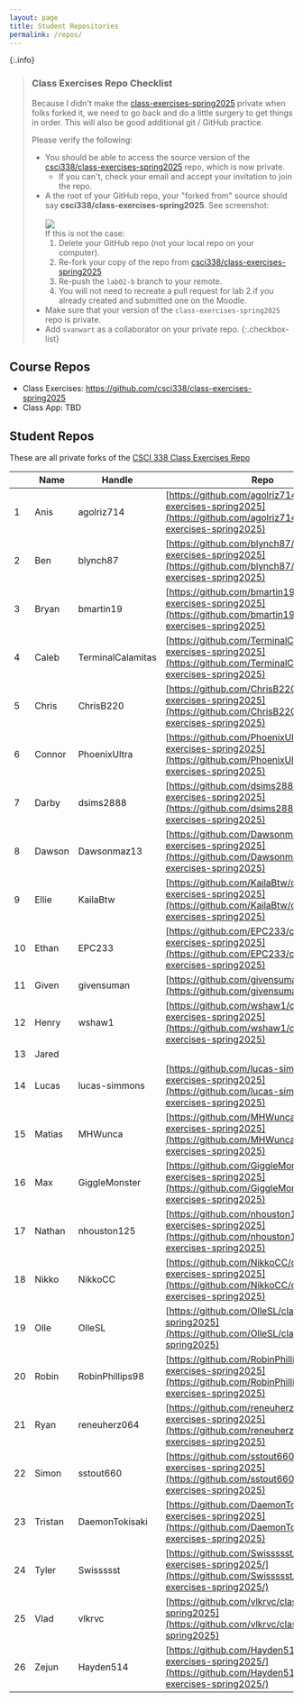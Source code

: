```yaml
---
layout: page
title: Student Repositories
permalink: /repos/
---
```


<style>
    .repos td:first-child {
        width: 40px;
    }
    .repos td:nth-child(2) {
        width: 200px;
    }
    .repos td:nth-child(3) {
        width: auto;
    }

    .checkbox-list > li {
        margin-bottom: 30px;
    }
</style>

{:.info}
> ### Class Exercises Repo Checklist
> Because I didn't make the <a href="https://github.com/csci338/class-exercises-spring2025" target="_blank">class-exercises-spring2025</a> private when folks forked it, we need to go back and do a little surgery to get things in order. This will also be good additional git / GitHub practice.
>
> Please verify the following:
> * You should be able to access the source version of the <a href="https://github.com/csci338/class-exercises-spring2025" target="_blank">csci338/class-exercises-spring2025</a> repo, which is now private. 
>     * If you can't, check your email and accept your invitation to join the repo.
> * A the root of your GitHub repo, your "forked from" source should say **csci338/class-exercises-spring2025**. See screenshot:<br><br><img src="/spring2025/assets/images/github/ss1.png" class="large" /><br>If this is not the case:
>     1. Delete your GitHub repo (not your local repo on your computer).
>     1. Re-fork your copy of the repo from <a href="https://github.com/csci338/class-exercises-spring2025" target="_blank">csci338/class-exercises-spring2025</a>
>     1. Re-push the `lab02-b` branch to your remote.
>     1. You will not need to recreate a pull request for lab 2 if you already created and submitted one on the Moodle.
> * Make sure that your version of the `class-exercises-spring2025` repo is private. 
> * Add `svanwart` as a collaborator on your private repo.
>{:.checkbox-list}

## Course Repos
* Class Exercises: <a href="https://github.com/csci338/class-exercises-spring2025" target="_blank">https://github.com/csci338/class-exercises-spring2025</a>
* Class App: TBD

## Student Repos 
These are all private forks of the <a href="https://github.com/csci338/class-exercises-spring2025/forks" target="_blank">CSCI 338 Class Exercises Repo</a>

| | Name  | Handle | Repo | 
|--|--|--|--|
| 1 | Anis | agolriz714 | [https://github.com/agolriz714/class-exercises-spring2025](https://github.com/agolriz714/class-exercises-spring2025) |
| 2 | Ben | blynch87 | [https://github.com/blynch87/class-exercises-spring2025](https://github.com/blynch87/class-exercises-spring2025) |
| 3 | Bryan | bmartin19 | [https://github.com/bmartin19/class-exercises-spring2025](https://github.com/bmartin19/class-exercises-spring2025) |
| 4 | Caleb | TerminalCalamitas | [https://github.com/TerminalCalamitas/class-exercises-spring2025](https://github.com/TerminalCalamitas/class-exercises-spring2025) |
| 5 | Chris | ChrisB220 | [https://github.com/ChrisB220/class-exercises-spring2025](https://github.com/ChrisB220/class-exercises-spring2025) |
| 6 | Connor | PhoenixUltra | [https://github.com/PhoenixUltra/class-exercises-spring2025](https://github.com/PhoenixUltra/class-exercises-spring2025) |
| 7 | Darby | dsims2888 | [https://github.com/dsims2888/class-exercises-spring2025](https://github.com/dsims2888/class-exercises-spring2025)  |
| 8 | Dawson | Dawsonmaz13 | [https://github.com/Dawsonmaz13/class-exercises-spring2025](https://github.com/Dawsonmaz13/class-exercises-spring2025) |
| 9 | Ellie | KailaBtw | [https://github.com/KailaBtw/class-exercises-spring2025](https://github.com/KailaBtw/class-exercises-spring2025) |
| 10 | Ethan | EPC233 | [https://github.com/EPC233/class-exercises-spring2025](https://github.com/EPC233/class-exercises-spring2025) |
| 11 | Given | givensuman | [https://github.com/givensuman/csci338](https://github.com/givensuman/csci338) |
| 12 | Henry | wshaw1 | [https://github.com/wshaw1/class-exercises-spring2025](https://github.com/wshaw1/class-exercises-spring2025) |
| 13 | Jared |  | |
| 14 | Lucas | lucas-simmons |  [https://github.com/lucas-simmons/class-exercises-spring2025](https://github.com/lucas-simmons/class-exercises-spring2025) |
| 15 | Matias | MHWunca | [https://github.com/MHWunca/class-exercises-spring2025](https://github.com/MHWunca/class-exercises-spring2025) |
| 16 | Max | GiggleMonster |  [https://github.com/GiggleMonster/class-exercises-spring2025](https://github.com/GiggleMonster/class-exercises-spring2025) |
| 17 | Nathan | nhouston125 |  [https://github.com/nhouston125/class-exercises-spring2025](https://github.com/nhouston125/class-exercises-spring2025) |
| 18 | Nikko | NikkoCC | [https://github.com/NikkoCC/class-exercises-spring2025](https://github.com/NikkoCC/class-exercises-spring2025) |
| 19 | Olle | OlleSL |  [https://github.com/OlleSL/class-exercises-spring2025](https://github.com/OlleSL/class-exercises-spring2025) |
| 20 | Robin | RobinPhillips98 | [https://github.com/RobinPhillips98/class-exercises-spring2025](https://github.com/RobinPhillips98/class-exercises-spring2025) |
| 21 | Ryan | reneuherz064 |  [https://github.com/reneuherz064/class-exercises-spring2025](https://github.com/reneuherz064/class-exercises-spring2025) |
| 22 | Simon | sstout660 |  [https://github.com/sstout660/class-exercises-spring2025](https://github.com/sstout660/class-exercises-spring2025) |
| 23 | Tristan | DaemonTokisaki |  [https://github.com/DaemonTokisaki/class-exercises-spring2025](https://github.com/DaemonTokisaki/class-exercises-spring2025) |
| 24 | Tyler | Swissssst |  [https://github.com/Swissssst/class-exercises-spring2025/](https://github.com/Swissssst/class-exercises-spring2025/) |
| 25 | Vlad | vlkrvc | [https://github.com/vlkrvc/class-exercises-spring2025](https://github.com/vlkrvc/class-exercises-spring2025) |
| 26 | Zejun | Hayden514 | [https://github.com/Hayden514/class-exercises-spring2025/](https://github.com/Hayden514/class-exercises-spring2025/)  |